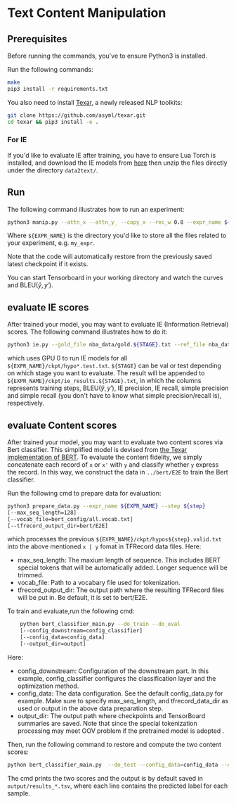 # Text Content Manipulation

## Prerequisites

Before running the commands, you've to ensure Python3 is installed.

Run the following commands:

```bash
make
pip3 install -r requirements.txt
```

You also need to install [Texar](https://github.com/asyml/texar), a newly released NLP toolkits:

```bash
git clone https://github.com/asyml/texar.git
cd texar && pip3 install -e .
```

### For IE

If you'd like to evaluate IE after training, you have to ensure Lua Torch is installed, and download the IE models from [here](https://drive.google.com/file/d/1hV8I9tvoL3943OqqPkLFIbTYfFSqsV1e/view?usp=sharing) then unzip the files directly under the directory `data2text/`.

## Run

The following command illustrates how to run an experiment:

```bash
python3 manip.py --attn_x --attn_y_ --copy_x --rec_w 0.8 --expr_name ${EXPR_NAME}
```

Where `${EXPR_NAME}` is the directory you'd like to store all the files related to your experiment, e.g. `my_expr`.

Note that the code will automatically restore from the previously saved latest checkpoint if it exists.

You can start Tensorboard in your working directory and watch the curves and $\textrm{BLEU}(\hat{y}, y')$.

## evaluate IE scores

After trained your model, you may want to evaluate IE (Information Retrieval) scores. The following command illustrates how to do it:

```bash
python3 ie.py --gold_file nba_data/gold.${STAGE}.txt --ref_file nba_data/nba.sent_ref.${STAGE}.txt ${EXPR_NAME}/ckpt/hypo*.test.txt --gpuid 0
```

which uses GPU 0 to run IE models for all `${EXPR_NAME}/ckpt/hypo*.test.txt`. `${STAGE}` can be val or test depending on which stage you want to evaluate. The result will be appended to `${EXPR_NAME}/ckpt/ie_results.${STAGE}.txt`, in which the columns represents training steps, $\textrm{BLEU}(\hat{y}, y')$, IE precision, IE recall, simple precision and simple recall (you don't have to know what simple precision/recall is), respectively.

## evaluate Content scores

After trained your model, you may want to evaluate two content scores via Bert classifier. This simplified model is devised from [the Texar implementation of BERT](https://github.com/asyml/texar/tree/master/examples/bert#use-other-datasetstasks). To evaluate the content fidelity, we simply concatenate each record of `x` or `x'` with `y` and classify whether `y` express the record. In this way, we construct the data in `../bert/E2E` to train the Bert classifier. 

Run the following cmd to prepare data for evaluation:

```bash
python3 prepare_data.py --expr_name ${EXPR_NAME} --step ${step}
[--max_seq_length=128]
[--vocab_file=bert_config/all.vocab.txt]
[--tfrecord_output_dir=bert/E2E] 
```
which processes the previous `${EXPR_NAME}/ckpt/hypos${step}.valid.txt` into the above mentioned `x | y` fomat in TFRecord data files. Here:

* max_seq_length: The maxium length of sequence. This includes BERT special tokens that will be automatically added. Longer sequence will be trimmed.
* vocab_file: Path to a vocabary file used for tokenization. 
* tfrecord_output_dir: The output path where the resulting TFRecord files will be put in. Be default, it is set to bert/E2E.

To train and evaluate,run the following cmd:

```bash
    python bert_classifier_main.py --do_train --do_eval
    [--config_downstream=config_classifier]
    [--config_data=config_data]
    [--output_dir=output]
```
Here:
* config_downstream: Configuration of the downstream part. In this example, config_classifier configures the classification layer and the optimization method.
* config_data: The data configuration. See the default config_data.py for example. Make sure to specify max_seq_length, and tfrecord_data_dir as used or output in the above data preparation step.
* output_dir: The output path where checkpoints and TensorBoard summaries are saved.
Note that  since the special tokenization processing may meet OOV problem if the pretrained model is adopted . 

Then, run the following command to restore and compute the two content scores:

```bash
python bert_classifier_main.py  --do_test --config_data=config_data --checkpoint=output/model.ckpt
```
The cmd prints the two scores and the output is by default saved in `output/results_*.tsv`, where each line contains the predicted label for each sample.
